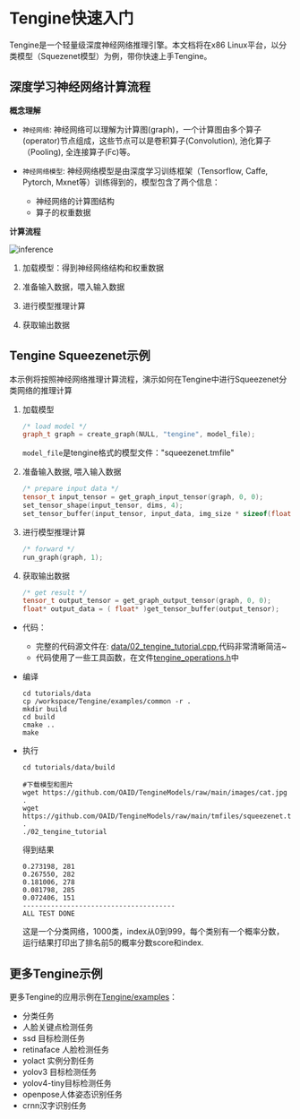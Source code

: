 # Tengine快速入门

Tengine是一个轻量级深度神经网络推理引擎。本文档将在x86 Linux平台，以分类模型（Squezenet模型）为例，带你快速上手Tengine。

## 深度学习神经网络计算流程

**概念理解**

- `神经网络`: 神经网络可以理解为计算图(graph)，一个计算图由多个算子(operator)节点组成，这些节点可以是卷积算子(Convolution), 池化算子（Pooling), 全连接算子(Fc)等。

- `神经网络模型`: 神经网络模型是由深度学习训练框架（Tensorflow, Caffe, Pytorch, Mxnet等）训练得到的，模型包含了两个信息：
  - 神经网络的计算图结构
  - 算子的权重数据
  
**计算流程**

![inference](data/inference.png)

1. 加载模型：得到神经网络结构和权重数据

2. 准备输入数据，喂入输入数据

3. 进行模型推理计算

4. 获取输出数据

## Tengine Squeezenet示例
本示例将按照神经网络推理计算流程，演示如何在Tengine中进行Squeezenet分类网络的推理计算

1. 加载模型
    ```cpp
    /* load model */
    graph_t graph = create_graph(NULL, "tengine", model_file);

    ```
    `model_file`是tengine格式的模型文件："squeezenet.tmfile"

2. 准备输入数据, 喂入输入数据
    ```cpp
    /* prepare input data */
    tensor_t input_tensor = get_graph_input_tensor(graph, 0, 0);
    set_tensor_shape(input_tensor, dims, 4);
    set_tensor_buffer(input_tensor, input_data, img_size * sizeof(float));
    ```

3. 进行模型推理计算
    ```cpp
    /* forward */
    run_graph(graph, 1);
    ```
4. 获取输出数据
    ```cpp
    /* get result */
    tensor_t output_tensor = get_graph_output_tensor(graph, 0, 0);
    float* output_data = ( float* )get_tensor_buffer(output_tensor);
    ```
* 代码：
    - 完整的代码源文件在: [data/02_tengine_tutorial.cpp](data/02_tengine_tutorial.cpp),代码非常清晰简洁~
    - 代码使用了一些工具函数，在文件[tengine_operations.h](https://github.com/OAID/Tengine/blob/tengine-lite/examples/common/tengine_operations.h)中

* 编译
    ```
    cd tutorials/data
    cp /workspace/Tengine/examples/common -r .
    mkdir build
    cd build
    cmake ..
    make
    ```
* 执行
    ```
    cd tutorials/data/build

    #下载模型和图片
    wget https://github.com/OAID/TengineModels/raw/main/images/cat.jpg .
    wget https://github.com/OAID/TengineModels/raw/main/tmfiles/squeezenet.tmfile .
    ./02_tengine_tutorial
    ```
    得到结果
    ```
    0.273198, 281
    0.267550, 282
    0.181006, 278
    0.081798, 285
    0.072406, 151
    --------------------------------------
    ALL TEST DONE
    ```
    这是一个分类网络，1000类，index从0到999，每个类别有一个概率分数，运行结果打印出了排名前5的概率分数score和index.


## 更多Tengine示例
更多Tengine的应用示例在[Tengine/examples](https://github.com/OAID/Tengine/tree/tengine-lite/examples)：
- 分类任务
- 人脸关键点检测任务
- ssd 目标检测任务
- retinaface 人脸检测任务
- yolact 实例分割任务
- yolov3 目标检测任务
- yolov4-tiny目标检测任务
- openpose人体姿态识别任务
- crnn汉字识别任务

